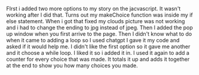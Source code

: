 FIrst i added two more options to my story on the jacvascript. It wasn't working after I did that. Turns out my makeChoice function was inside my if else statement. When i got that fixed my clouds picture was not working and i had to change the ending to jpg instead of jpeg. Then I added the pop up window when you first arrive to the page. Then I didn't know what to do when it came to adding a loop so I used chatgpt I gave it my code and asked if it would help me. I didn't like the first option so it gave me another and it choose a while loop. I liked it so i added it in. I used it again to add a counter for every choice that was made. It totals it up and adds it together at the end to show you how many choices you made. 
